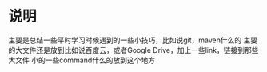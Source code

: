 # 说明
主要是总结一些平时学习时候遇到的一些小技巧，比如说git，maven什么的
主要的大文件还是放到比如说百度云，或者Google Drive，加上一些link，链接到那些大文件
小的一些command什么的放到这个地方
